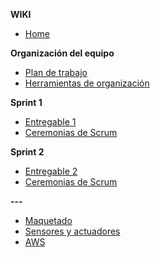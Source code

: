 **WIKI**

* [Home](https://github.com/Innovacion-tec-4-0/Practica_Profesionalizante_I/wiki)

**Organización del equipo**
* [Plan de trabajo](https://github.com/Innovacion-tec-4-0/Practica_Profesionalizante_I/wiki/Organizaci%C3%B3n)
* [Herramientas de organización](https://trello.com/invite/b/66be4de41b9504d75398bf56/ATTI57e999f08bcedc076140303ba330dee6C53A76D0/practica-prof) 


**Sprint 1**
* [Entregable 1](https://github.com/Innovacion-tec-4-0/Practica_Profesionalizante_I/blob/main/Sprint_1/sprint-1.pdf)
* [Ceremonias de Scrum](https://github.com/Innovacion-tec-4-0/Practica_Profesionalizante_I/wiki/Ceremonias-de-Scrum-Sprint-1)

**Sprint 2**
* [Entregable 2](https://github.com/Innovacion-tec-4-0/Practica_Profesionalizante_I/wiki/Ceremonias-de-Scrum-Sprint-2)
* [Ceremonias de Scrum](https://github.com/Innovacion-tec-4-0/Practica_Profesionalizante_I/wiki/Ceremonias-de-Scrum)

**---**

* [Maquetado](https://github.com/Innovacion-tec-4-0/Practica_Profesionalizante_I/wiki/Maquetado)
* [Sensores y actuadores](https://github.com/Innovacion-tec-4-0/Practica_Profesionalizante_I/wiki/Sensores-y-actuadores)
* [AWS](https://github.com/Innovacion-tec-4-0/Practica_Profesionalizante_I/wiki/Servicios-AWS)
